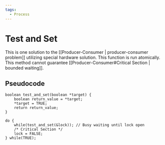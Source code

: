 ```yaml
---
tags:
  - Process
---
```

# Test and Set
This is one solution to the [[Producer-Consumer | producer-consumer problem]] utilizing special hardware solution. This function is run atomically. This method cannot guarantee [[Producer-Consumer#Critical Section | bounded waiting]].
## Pseudocode
```
boolean test_and_set(boolean *target) {
    boolean return_value = *target;
    *target = TRUE;
    return return_value;
}

do {
    while(test_and_set(&lock)); // Busy waiting until lock open
    /* Critical Section */
    lock = FALSE;
} while(TRUE);
```